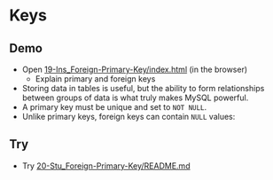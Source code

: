 # Keys

## Demo

- Open [19-Ins_Foreign-Primary-Key/index.html](../../01-Activities/19-Ins_Foreign-Primary-Key/index.html) (in the browser)
  - Explain primary and foreign keys
- Storing data in tables is useful, but the ability to form relationships between groups of data is what truly makes MySQL powerful.
- A primary key must be unique and set to `NOT NULL`.
- Unlike primary keys, foreign keys can contain `NULL` values:

## Try

- Try [20-Stu_Foreign-Primary-Key/README.md](../../01-Activities/20-Stu_Foreign-Primary-Key/README.md)
